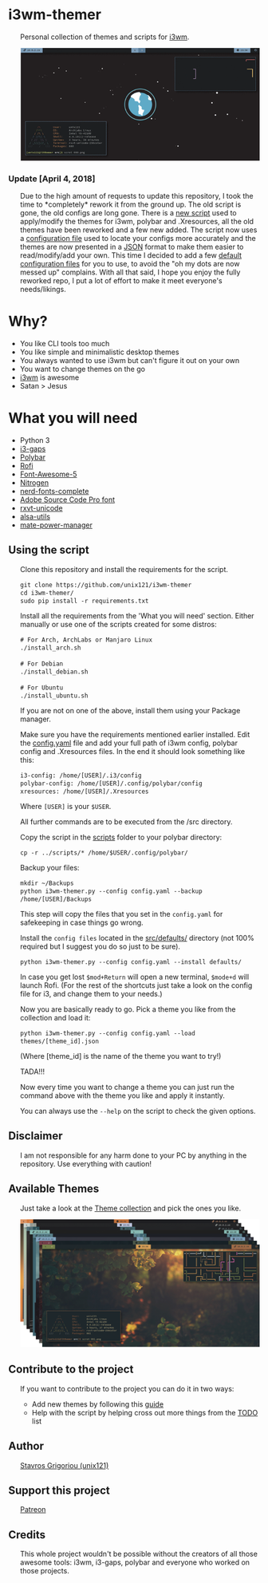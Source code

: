 <h1>i3wm-themer</h1>
<ul>
Personal collection of themes and scripts for <a href="https://www.i3wm.org">i3wm</a>.

![](workflow/workflow.gif?raw=true)
</ul>

<h3>Update [April 4, 2018]</h3>
<ul>
Due to the high amount of requests to update this repository, I took the time to *completely* rework
it from the ground up. The old script is gone, the old configs are long gone. There is a <a
href="src/i3wm-themer.py">new script</a> used to apply/modify the themes for i3wm, polybar and .Xresources, all the old themes have been
reworked and a few new added. The script now uses a <a href="src/config.yaml">configuration file</a> used to locate your configs
more accurately and the themes are now presented in a <a href="src/themes">JSON</a> format to make them easier to read/modify/add your own.
This time I decided to add a few <a href="src/defaults">default configuration files</a> for you to use, to avoid the "oh my dots are now 
messed up" complains. With all that said, I hope you enjoy the fully reworked repo, I put a lot of
effort to make it meet everyone's needs/likings.
</ul>

<h1>Why?</h1>
<ul>
<li>You like CLI tools too much</li>
<li>You like simple and minimalistic desktop themes</li>
<li>You always wanted to use i3wm but can't figure it out on your own</li>
<li>You want to change themes on the go</li>
<li><a href="https://www.i3wm.org">i3wm</a> is awesome</li>
<li>Satan > Jesus</li>
</ul>

<h1>What you will need</h1>
<ul>
<li>Python 3</li>
<li><a href="https://github.com/Airblader/i3">i3-gaps</a></li>
<li><a href="https://github.com/jaagr/polybar">Polybar</a></li>
<li><a href="https://github.com/DaveDavenport/rofi">Rofi</a></li>
<li><a href="https://fontawesome.com">Font-Awesome-5</a></li>
<li><a href="https://aur.archlinux.org/packages/nitrogen-git/">Nitrogen</a></li>
<li><a href="https://aur.archlinux.org/packages/nerd-fonts-complete/">nerd-fonts-complete</a></li>
<li><a href="https://github.com/adobe-fonts/source-code-pro">Adobe Source Code Pro font</a></li>
<li><a href="https://wiki.archlinux.org/index.php/Rxvt-unicode">rxvt-unicode</a></li>
<li><a href="https://archlinux.org/packages/extra/x86_64/alsa-utils">alsa-utils</a></li>
<li><a href="https://archlinux.org/packages/community/x86_64/mate-power-manager">mate-power-manager</a></li>
</ul>

<h2>Using the script</h2>
<ul>
Clone this repository and install the requirements for the script.

    git clone https://github.com/unix121/i3wm-themer
    cd i3wm-themer/
    sudo pip install -r requirements.txt

Install all the requirements from the 'What you will need' section.
Either manually or use one of the scripts created for some distros:

    # For Arch, ArchLabs or Manjaro Linux
    ./install_arch.sh

    # For Debian
    ./install_debian.sh

    # For Ubuntu
    ./install_ubuntu.sh

If you are not on one of the above, install them using your Package manager.

Make sure you have the requirements mentioned earlier installed.
Edit the <a href="src/config.yaml">config.yaml</a> file and add your full path of i3wm config, polybar config and .Xresources
files. In the end it should look something like this:

    i3-config: /home/[USER]/.i3/config
    polybar-config: /home/[USER]/.config/polybar/config
    xresources: /home/[USER]/.Xresources

Where `[USER]` is your `$USER`.

All further commands are to be executed from the /src directory.

Copy the script in the <a href="scripts/">scripts</a> folder to your polybar directory:

    cp -r ../scripts/* /home/$USER/.config/polybar/

Backup your files:

    mkdir ~/Backups
    python i3wm-themer.py --config config.yaml --backup /home/[USER]/Backups

This step will copy the files that you set in the `config.yaml` for safekeeping in case things go
wrong.

Install the `config files` located in the <a href="src/defaults">src/defaults/</a> directory (not 100% required but
I suggest you do so just to be sure).

    python i3wm-themer.py --config config.yaml --install defaults/

In case you get lost `$mod+Return` will open a new terminal, `$mode+d` will launch Rofi. (For the
rest of the shortcuts just take a look on the config file for i3, and change them to your needs.)

Now you are basically ready to go. Pick a theme you like from the collection and load it:

    python i3wm-themer.py --config config.yaml --load themes/[theme_id].json

(Where [theme_id] is the name of the theme you want to try!)

TADA!!!

Now every time you want to change a theme you can just run the command above with the theme you like
and apply it instantly.

You can always use the `--help` on the script to check the given options.
</ul>

<h2>Disclaimer</h2>
<ul>
I am not responsible for any harm done to your PC by anything in the repository. Use everything with
caution!
</ul>

<h2>Available Themes</h2>
<ul>
Just take a look at the <a href="src/themes/">Theme collection</a> and pick the ones you like.

![](workflow/themepreview.png?raw=true)

</ul>

<h2>Contribute to the project</h2>
<ul>
If you want to contribute to the project you can do it in two ways:
<ul>
<li>Add new themes by following this <a href="templates/README.md">guide</a></li>
<li>Help with the script by helping cross out more things from the <a href="src/README.md">TODO</a> list</li>
</ul>
</ul>

<h2>Author</h2>
<ul>
<a href="https://github.com/unix121">Stavros Grigoriou (unix121)</a>
</ul>

<h2>Support this project</h2>
<ul>
<a href="https://patreon.com/unix121">Patreon</a>
</ul>

<h2>Credits</h2>
<ul>
This whole project wouldn't be possible without the creators of all those awesome tools:
i3wm, i3-gaps, polybar and everyone who worked on those projects.
</ul>
